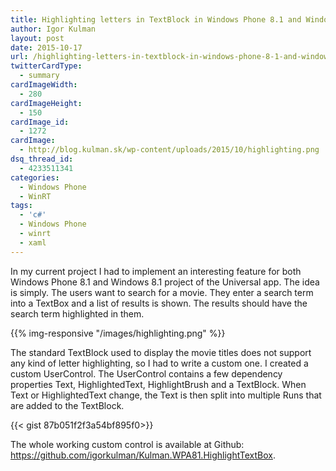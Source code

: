 ```yaml
---
title: Highlighting letters in TextBlock in Windows Phone 8.1 and Windows 8.1
author: Igor Kulman
layout: post
date: 2015-10-17
url: /highlighting-letters-in-textblock-in-windows-phone-8-1-and-windows-8-1/
twitterCardType:
  - summary
cardImageWidth:
  - 280
cardImageHeight:
  - 150
cardImage_id:
  - 1272
cardImage:
  - http://blog.kulman.sk/wp-content/uploads/2015/10/highlighting.png
dsq_thread_id:
  - 4233511341
categories:
  - Windows Phone
  - WinRT
tags:
  - 'c#'
  - Windows Phone
  - winrt
  - xaml
---
```

In my current project I had to implement an interesting feature for both Windows Phone 8.1 and Windows 8.1 project of the Universal app. The idea is simply. The users want to search for a movie. They enter a search term into a TextBox and a list of results is shown. The results should have the search term highlighted in them.

{{% img-responsive "/images/highlighting.png" %}}

<!--more-->

The standard TextBlock used to display the movie titles does not support any kind of letter highlighting, so I had to write a custom one. I created a custom UserControl. The UserControl contains a few dependency properties Text, HighlightedText, HighlightBrush and a TextBlock. When Text or HighlightedText change, the Text is then split into multiple Runs that are added to the TextBlock.

{{< gist 87b051f2f3a54bf895f0>}}

The whole working custom control is available at Github: <https://github.com/igorkulman/Kulman.WPA81.HighlightTextBox>.